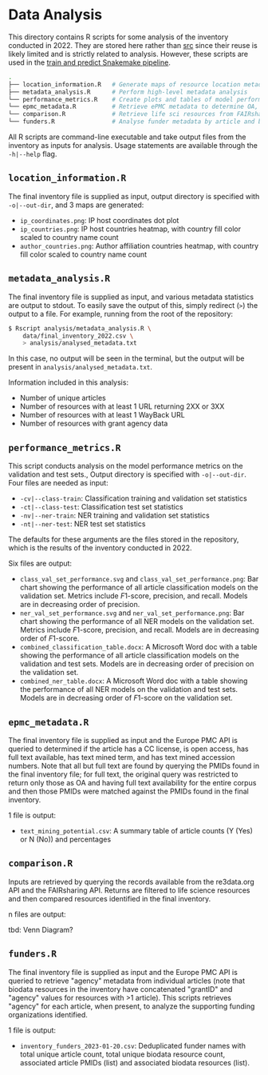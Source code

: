 # Data Analysis

This directory contains R scripts for some analysis of the inventory conducted in 2022. They are stored here rather than [src](../src/) since their reuse is likely limited and is strictly related to analysis. However, these scripts are used in the [train and predict Snakemake pipeline](../snakemake/train_predict.smk).

```sh
.
├── location_information.R   # Generate maps of resource location metadata
├── metadata_analysis.R      # Perform high-level metadata analysis
└── performance_metrics.R    # Create plots and tables of model performances
└── epmc_metadata.R          # Retrieve ePMC metadata to determine OA, full text, etc.
└── comparison.R             # Retrieve life sci resources from FAIRsharing and re3data
└── funders.R                # Analyse funder metadata by article and biodata resource
```

All R scripts are command-line executable and take output files from the inventory as inputs for analysis. Usage statements are available through the `-h|--help` flag.

## `location_information.R`

The final inventory file is supplied as input, output directory is specified with `-o|--out-dir`, and 3 maps are generated:

* `ip_coordinates.png`: IP host coordinates dot plot
* `ip_countries.png`: IP host countries heatmap, with country fill color scaled to country name count
* `author_countries.png`: Author affiliation countries heatmap, with country fill color scaled to country name count

## `metadata_analysis.R`

The final inventory file is supplied as input, and various metadata statistics are output to stdout. To easily save the output of this, simply redirect (`>`) the output to a file. For example, running from the root of the repository:

```sh
$ Rscript analysis/metadata_analysis.R \
    data/final_inventory_2022.csv \
    > analysis/analysed_metadata.txt
```

In this case, no output will be seen in the terminal, but the output will be present in `analysis/analysed_metadata.txt`.

Information included in this analysis:

* Number of unique articles
* Number of resources with at least 1 URL returning 2XX or 3XX
* Number of resources with at least 1 WayBack URL
* Number of resources with grant agency data

## `performance_metrics.R`

This script conducts analysis on the model performance metrics on the validation and test sets., Output directory is specified with `-o|--out-dir`. Four files are needed as input:

* `-cv|--class-train`: Classification training and validation set statistics
* `-ct|--class-test`: Classification test set statistics
* `-nv|--ner-train`: NER training and validation set statistics
* `-nt|--ner-test`: NER test set statistics

The defaults for these arguments are the files stored in the repository, which is the results of the inventory conducted in 2022.

Six files are output:

* `class_val_set_performance.svg` and `class_val_set_performance.png`: Bar chart showing the performance of all article classification models on the validation set. Metrics include *F*1-score, precision, and recall. Models are in decreasing order of precision.
* `ner_val_set_performance.svg` and `ner_val_set_performance.png`: Bar chart showing the performance of all NER models on the validation set. Metrics include *F*1-score, precision, and recall. Models are in decreasing order of *F*1-score.
* `combined_classification_table.docx`: A Microsoft Word doc with a table showing the performance of all article classification models on the validation and test sets. Models are in decreasing order of precision on the validation set.
* `combined_ner_table.docx`: A Microsoft Word doc with a table showing the performance of all NER models on the validation and test sets. Models are in decreasing order of *F*1-score on the validation set.

## `epmc_metadata.R`

The final inventory file is supplied as input and the Europe PMC API is queried to determined if the article has a CC license, is open access, has full text available, has text mined term, and has text mined accession numbers. Note that all but full text are found by querying the PMIDs found in the final inventory file; for full text, the original query was restricted to return only those as OA and having full text availability for the entire corpus and then those PMIDs were matched against the PMIDs found in the final inventory.

1 file is output:
* `text_mining_potential.csv`: A summary table of article counts (Y (Yes) or N (No)) and percentages

## `comparison.R`

Inputs are retrieved by querying the records available from the re3data.org API and the FAIRsharing API. Returns are filtered to life science resources and then compared resources identified in the final inventory. 

n files are output:

tbd: Venn Diagram?

## `funders.R`

The final inventory file is supplied as input and the Europe PMC API is queried to retrieve "agency" metadata from individual articles (note that biodata resources in the inventory have concatenated "grantID" and "agency" values for resources with >1 article). This scripts retrieves "agency" for each article, when present, to analyze the supporting funding organizations identified.

1 file is output:
* `inventory_funders_2023-01-20.csv`: Deduplicated funder names with total unique article count, total unique biodata resource count, associated article PMIDs (list) and associated biodata resources (list).


